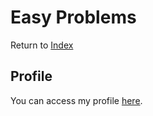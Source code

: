 # Easy Problems

Return to [Index](https://github.com/GabrielMontplaisir/leetcode)

## Profile

You can access my profile [here](https://exercism.org/profiles/GabrielMontplaisir).
